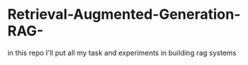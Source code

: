 # Retrieval-Augmented-Generation-RAG-
in this repo I'll put all my task and experiments in building rag systems
